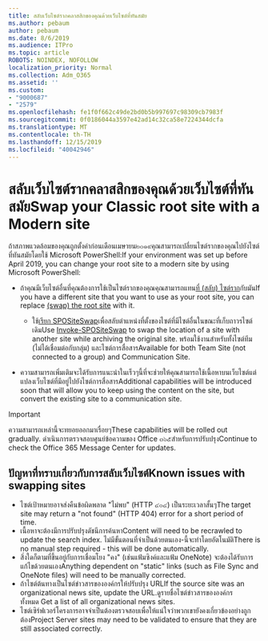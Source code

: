 ```yaml
---
title: สลับเว็บไซต์รากคลาสสิกของคุณด้วยเว็บไซต์ที่ทันสมัย
ms.author: pebaum
author: pebaum
ms.date: 8/6/2019
ms.audience: ITPro
ms.topic: article
ROBOTS: NOINDEX, NOFOLLOW
localization_priority: Normal
ms.collection: Adm_O365
ms.assetid: ''
ms.custom:
- "9000687"
- "2579"
ms.openlocfilehash: fe1f0f662c49de2bd0b5b997697c98309cb7983f
ms.sourcegitcommit: 0f0186044a3597e42ad14c32ca58e7224344dcfa
ms.translationtype: MT
ms.contentlocale: th-TH
ms.lasthandoff: 12/15/2019
ms.locfileid: "40042946"
---
```

# <a name="swap-your-classic-root-site-with-a-modern-site"></a><span data-ttu-id="1976b-102">สลับเว็บไซต์รากคลาสสิกของคุณด้วยเว็บไซต์ที่ทันสมัย</span><span class="sxs-lookup"><span data-stu-id="1976b-102">Swap your Classic root site with a Modern site</span></span>

<span data-ttu-id="1976b-103">ถ้าสภาพแวดล้อมของคุณถูกตั้งค่าก่อนเดือนเมษายน๒๐๑๙คุณสามารถเปลี่ยนไซต์รากของคุณไปยังไซต์ที่ทันสมัยโดยใช้ Microsoft PowerShell:</span><span class="sxs-lookup"><span data-stu-id="1976b-103">If your environment was set up before April 2019, you can change your root site to a modern site by using Microsoft PowerShell:</span></span>

- <span data-ttu-id="1976b-104">ถ้าคุณมีเว็บไซต์อื่นที่คุณต้องการใช้เป็นไซต์รากของคุณคุณสามารถแทน[ที่ (สลับ) ไซต์ราก](https://docs.microsoft.com/sharepoint/modern-root-site)กับมัน</span><span class="sxs-lookup"><span data-stu-id="1976b-104">If you have a different site that you want to use as your root site, you can replace [(swap) the root site](https://docs.microsoft.com/sharepoint/modern-root-site) with it.</span></span> 
    - <span data-ttu-id="1976b-105">ใช้[เรียก SPOSiteSwap](https://docs.microsoft.com/powershell/module/sharepoint-online/invoke-spositeswap?view=sharepoint-ps)เพื่อสลับตำแหน่งที่ตั้งของไซต์ที่มีไซต์อื่นในขณะที่เก็บถาวรไซต์เดิม</span><span class="sxs-lookup"><span data-stu-id="1976b-105">Use [Invoke-SPOSiteSwap](https://docs.microsoft.com/powershell/module/sharepoint-online/invoke-spositeswap?view=sharepoint-ps) to swap the location of a site with another site while archiving the original site.</span></span> <span data-ttu-id="1976b-106">พร้อมใช้งานสำหรับทั้งไซต์ทีม (ไม่ได้เชื่อมต่อกับกลุ่ม) และไซต์การสื่อสาร</span><span class="sxs-lookup"><span data-stu-id="1976b-106">Available for both Team Site (not connected to a group) and Communication Site.</span></span> 

- <span data-ttu-id="1976b-107">ความสามารถเพิ่มเติมจะได้รับการแนะนำในเร็วๆนี้ที่จะช่วยให้คุณสามารถใช้เนื้อหาบนเว็บไซต์แต่แปลงเว็บไซต์ที่มีอยู่ไปยังไซต์การสื่อสาร</span><span class="sxs-lookup"><span data-stu-id="1976b-107">Additional capabilities will be introduced soon that will allow you to keep using the content on the site, but convert the existing site to a communication site.</span></span> 
>[!Important]
><span data-ttu-id="1976b-108">ความสามารถเหล่านี้จะทยอยออกมาเรื่อยๆ</span><span class="sxs-lookup"><span data-stu-id="1976b-108">These capabilities will be rolled out gradually.</span></span> <span data-ttu-id="1976b-109">ดำเนินการตรวจสอบศูนย์ข้อความของ Office ๓๖๕สำหรับการปรับปรุง</span><span class="sxs-lookup"><span data-stu-id="1976b-109">Continue to check the Office 365 Message Center for updates.</span></span> 

## <a name="known-issues-with-swapping-sites"></a><span data-ttu-id="1976b-110">ปัญหาที่ทราบเกี่ยวกับการสลับเว็บไซต์</span><span class="sxs-lookup"><span data-stu-id="1976b-110">Known issues with swapping sites</span></span>

- <span data-ttu-id="1976b-111">ไซต์เป้าหมายอาจส่งคืนข้อผิดพลาด "ไม่พบ" (HTTP ๔๐๔) เป็นระยะเวลาสั้นๆ</span><span class="sxs-lookup"><span data-stu-id="1976b-111">The target site may return a "not found" (HTTP 404) error for a short period of time.</span></span>
- <span data-ttu-id="1976b-112">เนื้อหาจะต้องมีการปรับปรุงดัชนีการค้นหา</span><span class="sxs-lookup"><span data-stu-id="1976b-112">Content will need to be recrawled to update the search index.</span></span> <span data-ttu-id="1976b-113">ไม่มีขั้นตอนที่จำเป็นด้วยตนเอง-นี้จะทำโดยอัตโนมัติ</span><span class="sxs-lookup"><span data-stu-id="1976b-113">There is no manual step required - this will be done automatically.</span></span>
- <span data-ttu-id="1976b-114">สิ่งใดก็ตามที่ขึ้นอยู่กับการเชื่อมโยง "คง" (เช่นแฟ้มซิงค์และแฟ้ม OneNote) จะต้องได้รับการแก้ไขด้วยตนเอง</span><span class="sxs-lookup"><span data-stu-id="1976b-114">Anything dependent on "static" links (such as File Sync and OneNote files) will need to be manually corrected.</span></span>
- <span data-ttu-id="1976b-115">ถ้าไซต์ต้นทางเป็นไซต์ข่าวสารขององค์กรให้ปรับปรุง URL</span><span class="sxs-lookup"><span data-stu-id="1976b-115">If the source site was an organizational news site, update the URL.</span></span><span data-ttu-id="1976b-116">ดูรายชื่อไซต์ข่าวสารขององค์กรทั้งหมด</span><span class="sxs-lookup"><span data-stu-id="1976b-116"> Get a list of all organizational news sites.</span></span>
- <span data-ttu-id="1976b-117">ไซต์เซิร์ฟเวอร์โครงการอาจจำเป็นต้องตรวจสอบเพื่อให้แน่ใจว่าพวกเขายังคงเกี่ยวข้องอย่างถูกต้อง</span><span class="sxs-lookup"><span data-stu-id="1976b-117">Project Server sites may need to be validated to ensure that they are still associated correctly.</span></span>





